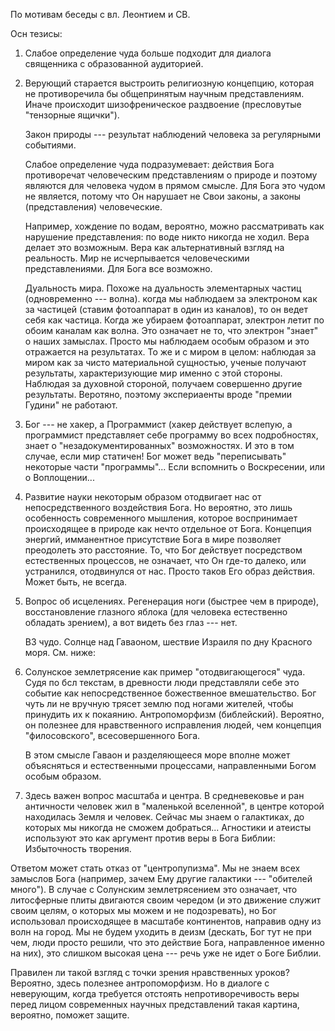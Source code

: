По мотивам беседы с вл. Леонтием и СВ.

Осн тезисы:

1. Слабое определение чуда больше подходит для диалога священника с образованной аудиторией.
2. Верующий старается выстроить религиозную концепцию, которая не противоречила бы общепринятым научным представлениям. Иначе происходит шизофреническое раздвоение (пресловутые "тензорные ящички").

    Закон природы --- результат наблюдений человека за регулярными событиями.

    Слабое определение чуда подразумевает: действия Бога противоречат человеческим представлениям о природе и поэтому являются для человека чудом в прямом смысле. Для Бога это чудом не является, потому что Он нарушает не Свои законы, а законы (представления) человеческие.

    Например, хождение по водам, вероятно, можно рассматривать как нарушение представления: по воде никто никогда не ходил. Вера делает это возможным. Вера как альтернативный взгляд на реальность. Мир не исчерпывается человеческими представлениями. Для Бога все возможно.

    Дуальность мира. Похоже на дуальность элементарных частиц (одновременно --- волна). когда мы наблюдаем за электроном как за частицей (ставим фотоаппарат в один из каналов), то он ведет себя как частица. Когда же убираем фотоаппарат, электрон летит по обоим каналам как волна. Это означает не то, что электрон "знает" о наших замыслах. Просто мы наблюдаем особым образом и это отражается на результатах. То же и с миром в целом: наблюдая за миром как за чисто материальной сущностью, ученые получают результаты, характеризующие мир именно с этой стороны. Наблюдая за духовной стороной, получаем совершенно другие результаты. Веротяно, поэтому экспериаенты вроде "премии Гудини" не работают.

3. Бог --- не хакер, а Программист (хакер действует вслепую, а программист представляет себе программу во всех подробностях, знает о "незадокументированных" возможностях. И это в том случае, если мир статичен! Бог может ведь "переписывать" некоторые части "программы"... Если вспомнить о Воскресении, или о Воплощении...

4. Развитие науки некоторым образом отодвигает нас от непосредственного воздействия Бога. Но вероятно, это лишь особенность современного мышления, которое воспринимает происходящее в природе как нечто отдельное от Бога. Концепция энергий, имманентное присутствие Бога в мире позволяет преодолеть это расстояние. То, что Бог действует посредством естественных процессов, не означает, что Он где-то далеко, или устранился, отодвинулся от нас. Просто таков Его образ действия. Может быть, не всегда.

5. Вопрос об исцелениях. Регенерация ноги (быстрее чем в природе), восстановление глазного яблока (для человека естественно обладать зрением), а вот видеть без глаз --- нет.

    ВЗ чудо. Солнце над Гаваоном, шествие Израиля по дну Красного моря. См. ниже:

6. Солунское землетрясение как пример "отодвигающегося" чуда. Судя по бсл текстам, в древности люди представляли себе это событие как непосредственное божественное вмешательство. Бог чуть ли не вручную трясет землю под ногами жителей, чтобы принудить их к покаянию. Антропоморфизм (библейский). Вероятно, он полезнее для нравственного исправления людей, чем концепция "филосовского", всесовершенного Бога.

    В этом смысле Гаваон и разделяющееся море вполне может объясняться и естественными процессами, направленными Богом особым образом.

7. Здесь важен вопрос масштаба и центра. В средневековье и ран античности человек жил в "маленькой вселенной", в центре которой находилась Земля и человек. Сейчас мы знаем о галактиках, до которых мы никогда не сможем добраться... Агностики и атеисты используют это как аргумент против веры в Бога Библии: Избыточность творения.

Ответом может стать отказ от "центропупизма". Мы не знаем всех замыслов Бога (например, зачем Ему другие галактики --- "обителей много"). В случае с Солунским землетрясением это означает, что литосферные плиты двигаются своим чередом (и это движение служит своим целям, о которых мы можем и не подозревать), но Бог использовал происходящее в масштабе континентов, направив одну из волн на город. Мы не будем уходить в деизм (дескать, Бог тут не при чем, люди просто решили, что это действие Бога, направленное именно на них), это слишком высокая цена --- речь уже не идет о Боге Библии.

Правилен ли такой взгляд с точки зрения нравственных уроков? Вероятно, здесь полезнее антропоморфизм. Но в диалоге с неверующим, когда требуется отстоять непротиворечивость веры перед лицом современных научных представлений такая картина, вероятно, поможет защите.
